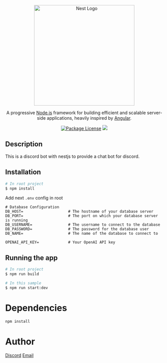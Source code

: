 <p align="center">
  <a href="http://nestjs.com/" target="blank"><img src="https://nestjs.com/img/logo_text.svg" width="320" alt="Nest Logo" /></a>
</p>

[travis-image]: https://api.travis-ci.org/nestjs/nest.svg?branch=master
[travis-url]: https://travis-ci.org/nestjs/nest
[linux-image]: https://img.shields.io/travis/nestjs/nest/master.svg?label=linux
[linux-url]: https://travis-ci.org/nestjs/nest

  <p align="center">A progressive <a href="http://nodejs.org" target="blank">Node.js</a> framework for building efficient and scalable server-side applications, heavily inspired by <a href="https://angular.io" target="blank">Angular</a>.</p>
    <p align="center">
<a href="https://github.com/fjodor-rybakov/discord-nestjs/blob/master/LICENSE"><img src="https://img.shields.io/npm/l/@nestjs/core.svg" alt="Package License" /></a>
  <a href="https://paypal.com/paypalme/fjodorrybakov"><img src="https://img.shields.io/badge/Donate-PayPal-dc3d53.svg"/></a>
</p>

## Description

This is a discord bot with nestjs to provide a chat bot for discord.

## Installation

```bash
# In root project
$ npm install
```

Add next `.env` config in root

```dotenv
# Database Configuration
DB_HOST=                    # The hostname of your database server
DB_PORT=                    # The port on which your database server is running
DB_USERNAME=                # The username to connect to the database
DB_PASSWORD=                # The password for the database user
DB_NAME=                    # The name of the database to connect to

OPENAI_API_KEY=             # Your OpenAI API key
```

## Running the app

```bash
# In root project
$ npm run build

# In this sample
$ npm run start:dev
```

# Dependencies

```bash
npm install
```

# Author

[Discord](https://discord.gg/TawJX4ue)
[Email](mailto:worker.opentext@gmail.com)
